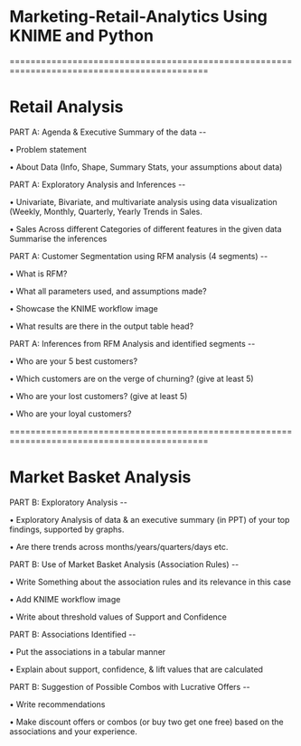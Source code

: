 # Marketing-Retail-Analytics Using KNIME and Python

============================================================================================
# Retail Analysis 

PART A: Agenda & Executive Summary of the data --

•	Problem statement  

•	About Data (Info, Shape, Summary Stats, your assumptions about data)

PART A: Exploratory Analysis and Inferences -- 

•	Univariate, Bivariate, and multivariate analysis using data visualization (Weekly, Monthly, Quarterly, Yearly Trends in Sales. 

•	Sales Across different Categories of different features in the given data Summarise the inferences

PART A: Customer Segmentation using RFM analysis (4 segments) --

•	What is RFM? 

•	What all parameters used, and assumptions made? 

•	Showcase the KNIME workflow image 

•	What results are there in the output table head?

PART A: Inferences from RFM Analysis and identified segments --

•	Who are your 5 best customers?

•	Which customers are on the verge of churning? (give at least 5) 

•	Who are your lost customers? (give at least 5) 

•	Who are your loyal customers?

============================================================================================
# Market Basket Analysis 

PART B: Exploratory Analysis --

•	Exploratory Analysis of data & an executive summary (in PPT) of your top findings, supported by graphs. 

•	Are there trends across months/years/quarters/days etc. 

PART B: Use of Market Basket Analysis (Association Rules) --

•	Write Something about the association rules and its relevance in this case 

•	Add KNIME workflow image 

•	Write about threshold values of Support and Confidence

PART B: Associations Identified --

•	Put the associations in a tabular manner 

•	Explain about support, confidence, & lift values that are calculated

PART B: Suggestion of Possible Combos with Lucrative Offers --

•	Write recommendations 

•	Make discount offers or combos (or buy two get one free) based on the associations and your experience.
